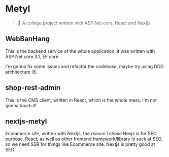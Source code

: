 # Metyl

> :rocket: A college project written with ASP.Net core, React and Nextjs

## WebBanHang

This is the backend service of the whole application, it was written with ASP.Net core 3.1, EF core

I'm gonna fix some issues and refactor the codebase, maybe try using DDD architecture :wink:.

## shop-rest-admin

This is the CMS client, written in React, which is the whole mess, I'm not gonna touch it!

## nextjs-metyl

Ecommerce site, written with Nextjs, the reason I chose Nexjs is for SEO purpose. React, as well as other frontend framework/library is suck at SEO, so we need SSR for things like Ecommerce site. Nextjs is pretty good at SEO.

